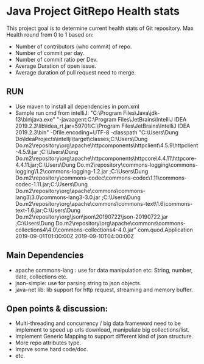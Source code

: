 # Java Project GitRepo Health stats

This project goal is to determine current health stats of Git repository.
Max Health round from 0 to 1 based on: 
- Number of contributors (who commit) of repo. 
- Number of commit per day. 
- Number of commit ratio per Dev.
- Average  Duration of open issue. 
- Average duration of pull request need to merge. 

## RUN
- Use maven to install all dependencies in pom.xml 
- Sample run cmd from intelliJ:
"C:\Program Files\Java\jdk-13\bin\java.exe" 
"-javaagent:C:\Program Files\JetBrains\IntelliJ IDEA 2019.2.3\lib\idea_rt.jar=59701:C:\Program Files\JetBrains\IntelliJ IDEA 2019.2.3\bin" 
-Dfile.encoding=UTF-8 
-classpath "C:\Users\Dung Do\IdeaProjects\intellji\target\classes;C:\Users\Dung Do\.m2\repository\org\apache\httpcomponents\httpclient\4.5.9\httpclient-4.5.9.jar
;C:\Users\Dung Do\.m2\repository\org\apache\httpcomponents\httpcore\4.4.11\httpcore-4.4.11.jar;C:\Users\Dung Do\.m2\repository\commons-logging\commons-logging\1.2\commons-logging-1.2.jar
;C:\Users\Dung Do\.m2\repository\commons-codec\commons-codec\1.11\commons-codec-1.11.jar;C:\Users\Dung Do\.m2\repository\org\apache\commons\commons-lang3\3.0\commons-lang3-3.0.jar
;C:\Users\Dung Do\.m2\repository\org\apache\commons\commons-text\1.6\commons-text-1.6.jar;C:\Users\Dung Do\.m2\repository\org\json\json\20190722\json-20190722.jar
;C:\Users\Dung Do\.m2\repository\org\apache\commons\commons-collections4\4.0\commons-collections4-4.0.jar" 
com.quod.Application 2019-09-01T01:00:00Z 2019-09-10T04:00:00Z

## Main Dependencies
 - apache commons-lang : use for data manipulation etc: String, number, date, collections etc. 
 - json-simple: use for parsing string to json objects. 
 - java-net lib: lib support for http request, streaming and memory buffer. 

## Open points & discussion: 
 - Multi-threading and concurrency / big data frameword need to be implement to speed up urls download, manipulate big collections/list.
 - Implement Generic Mapping to support different kind of json structure.   
 - More repo attributes type.
 - Imprve some hard code/doc. 
 - etc.